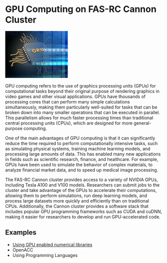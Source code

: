 # GPU Computing on FAS-RC Cannon Cluster 

<img src="Images/GPU-logo.jpeg" alt="GPU-logo" width="200"/>

GPU computing refers to the use of graphics processing units (GPUs) for computational tasks beyond their original purpose of rendering graphics in video games and other visual applications. GPUs have thousands of processing cores that can perform many simple calculations simultaneously, making them particularly well-suited for tasks that can be broken down into many smaller operations that can be executed in parallel. This parallelism allows for much faster processing times than traditional central processing units (CPUs), which are designed for more general-purpose computing.

One of the main advantages of GPU computing is that it can significantly reduce the time required to perform computationally intensive tasks, such as simulating physical systems, training machine learning models, and processing large amounts of data. This has enabled many new applications in fields such as scientific research, finance, and healthcare. For example, GPUs have been used to simulate the behavior of complex materials, to analyze financial market data, and to speed up medical image processing.

The FAS-RC Cannon cluster provides access to a variety of NVIDIA GPUs, including Tesla A100 and V100 models. Researchers can submit jobs to the cluster and take advantage of the GPUs to accelerate their computations, allowing them to perform simulations, run deep learning models, and process large datasets more quickly and efficiently than on traditional CPUs. Additionally, the Cannon cluster provides a software stack that includes popular GPU programming frameworks such as CUDA and cuDNN, making it easier for researchers to develop and run GPU-accelerated code.

## Examples

* [Using GPU enabled numerical libraries](./Libs)
* OpenACC
* Using Programming Languages
